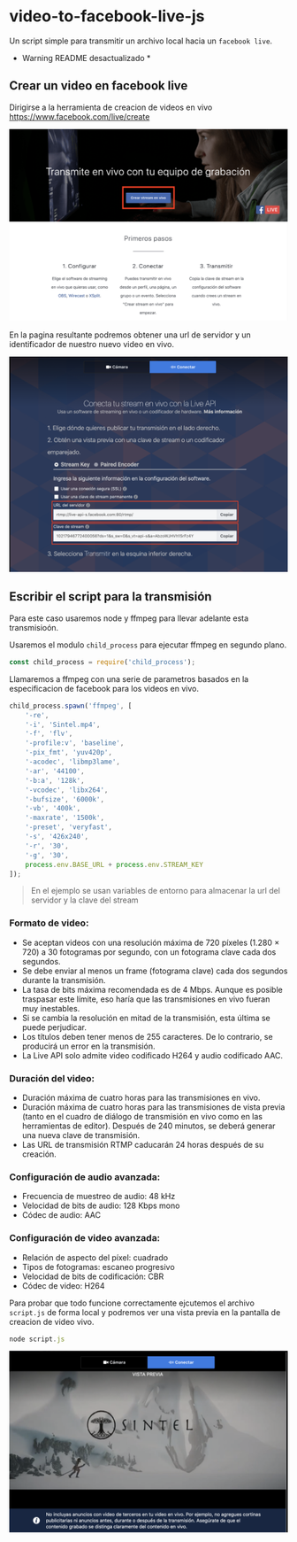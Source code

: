 # video-to-facebook-live-js
Un script simple para transmitir un archivo local hacia un `facebook live`.

* Warning README desactualizado * 

## Crear un video en facebook live 

Dirigirse a la herramienta de creacion de videos en vivo https://www.facebook.com/live/create

![facebook-live-creator](images/FacebookLiveCreator.png)

En la pagina resultante podremos obtener una url de servidor y un identificador de nuestro nuevo video en vivo.

![facebook-stream-video](images/StreamVideo.png)

## Escribir el script para la transmisión

Para este caso usaremos node y ffmpeg para llevar adelante esta transmisioón.


Usaremos el modulo `child_process` para ejecutar ffmpeg en segundo plano.

```javascript
const child_process = require('child_process');
```

Llamaremos a ffmpeg con una serie de parametros basados en la especificacion de facebook para los videos en vivo.

```javascript
child_process.spawn('ffmpeg', [
    '-re',
    '-i', 'Sintel.mp4',
    '-f', 'flv',
    '-profile:v', 'baseline',
    '-pix_fmt', 'yuv420p',
    '-acodec', 'libmp3lame',
    '-ar', '44100',
    '-b:a', '128k',
    '-vcodec', 'libx264',
    '-bufsize', '6000k',
    '-vb', '400k', 
    '-maxrate', '1500k',
    '-preset', 'veryfast',
    '-s', '426x240',
    '-r', '30',
    '-g', '30',
    process.env.BASE_URL + process.env.STREAM_KEY
]);
```

> En el ejemplo se usan variables de entorno para almacenar la url del servidor y la clave del stream

### Formato de video:

- Se aceptan videos con una resolución máxima de 720 píxeles (1.280 × 720) a 30 fotogramas por segundo, con un fotograma clave cada dos segundos.
- Se debe enviar al menos un frame (fotograma clave) cada dos segundos durante la transmisión.
- La tasa de bits máxima recomendada es de 4 Mbps. Aunque es posible traspasar este límite, eso haría que las transmisiones en vivo fueran muy inestables.
- Si se cambia la resolución en mitad de la transmisión, esta última se puede perjudicar.
- Los títulos deben tener menos de 255 caracteres. De lo contrario, se producirá un error en la transmisión.
- La Live API solo admite video codificado H264 y audio codificado AAC.

### Duración del video:

- Duración máxima de cuatro horas para las transmisiones en vivo.
- Duración máxima de cuatro horas para las transmisiones de vista previa (tanto en el cuadro de diálogo de transmisión en vivo como en las herramientas de editor). Después de 240 minutos, se deberá generar una nueva clave de transmisión.
- Las URL de transmisión RTMP caducarán 24 horas después de su creación.

### Configuración de audio avanzada:

- Frecuencia de muestreo de audio: 48 kHz
- Velocidad de bits de audio: 128 Kbps mono
- Códec de audio: AAC

### Configuración de video avanzada:

- Relación de aspecto del píxel: cuadrado
- Tipos de fotogramas: escaneo progresivo
- Velocidad de bits de codificación: CBR
- Códec de video: H264

Para probar que todo funcione correctamente ejcutemos el archivo `script.js` de forma local y podremos ver una vista previa en la pantalla de creacion de video vivo.

```javascript
node script.js
```

![facebook-stream-video](images/SintelPreview.png)
